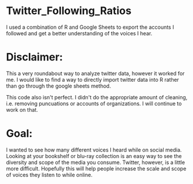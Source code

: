 # Twitter_Following_Ratios
I used a combination of R and Google Sheets to export the accounts I followed and get a better understanding of the voices I hear.

# Disclaimer:
This a very roundabout way to analyze twitter data, however it worked for me. I would like to find a way to directly import twitter data into R rather than go through the google sheets method. 

This code also isn't perfect. I didn't do the appropriate amount of cleaning, i.e. removing puncuations or accounts of organizations. I will continue to work on that. 

# Goal:
I wanted to see how many different voices I heard while on social media. Looking at your bookshelf or blu-ray collection is an easy way to see the diversity and scope of the media you consume. Twitter, however, is a little more difficult. Hopefully this will help people increase the scale and scope of voices they listen to while online. 
